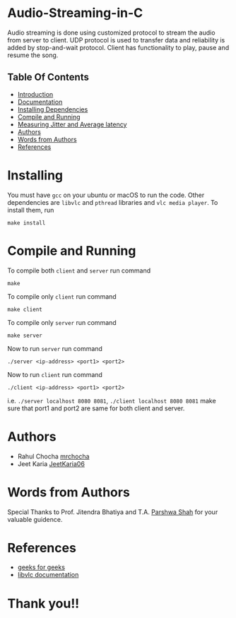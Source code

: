 # Audio-Streaming-in-C
Audio streaming is done using customized protocol to stream the audio from server to client. UDP protocol is used to transfer data and reliability is added by stop-and-wait protocol. Client has functionality to play, pause and resume the song.

## Table Of Contents
- [Introduction](#introduction)
- [Documentation](#documentation)
- [Installing Dependencies](#installing)
- [Compile and Running](#running)
- [Measuring Jitter and Average latency](#measuring-jitter-and-average-latency)
- [Authors](#authors)
- [Words from Authors](#words-from-authors)
- [References](#references)



# Installing
You must have ` gcc ` on your ubuntu or macOS to run the code. Other dependencies are ` libvlc ` and ` pthread ` libraries and `vlc media player`. To install them, run 
```
make install
```

# Compile and Running
To compile both `client` and `server` run command 
```
make
```

To compile only `client` run command
```
make client
```

To compile only `server` run command
```
make server
```

Now to run `server` run command
```
./server <ip-address> <port1> <port2>
```

Now to run `client` run command
```
./client <ip-address> <port1> <port2>
```

i.e. `./server localhost 8080 8081`, `./client localhost 8080 8081` 
make sure that port1 and port2 are same for both client and server.


# Authors
* Rahul Chocha [mrchocha](https://github.com/mrchocha/)
* Jeet Karia [JeetKaria06](https://github.com/JeetKaria06)

# Words from Authors
Special Thanks to Prof. Jitendra Bhatiya and T.A. [Parshwa Shah](https://github.com/parshwa1999) for your valuable guidence.

# References 
* [geeks for geeks](https://www.geeksforgeeks.org/udp-server-client-implementation-c/)
* [libvlc documentation](https://www.videolan.org/developers/vlc/doc/doxygen/html/group__libvlc.html)


# Thank you!!

